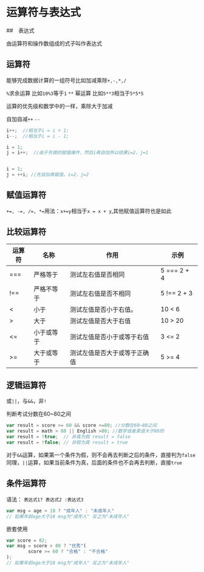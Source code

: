 # 运算符与表达式

##　表达式

由运算符和操作数组成的式子叫作表达式

## 运算符

能够完成数据计算的一组符号比如加减乘除`+,-,*,/`

`%`求余运算 比如`10%3`等于`1`
`**` 幂运算 比如`5**3`相当于`5*5*5`

运算的优先级和数学中的一样，乘除大于加减


自加自减`++` `--`
```js
i++;  //相当于i = i + 1;
i--;  //相当于i = i - 1;

i = 1;
j = i++;  //由于先做的赋值操作，然后i再自加所以结果i=2，j=1


i = 1;
j = ++i; //先自加再赋值，i=2，j=2
```
## 赋值运算符
`+=, -=, /=, *=`用法：`x+=y`相当于`x = x + y`,其他赋值运算符也是如此

## 比较运算符
运算符|	名称|	作用	|示例
-|-|-|-
===	|严格等于|	测试左右值是否相同|	5 === 2 + 4
!==	|严格不等于	|测试左右值是否不相同	|5 !== 2 + 3
<	|小于	|测试左值是否小于右值。|	10 < 6
>	|大于	|测试左值是否大于右值|	10 > 20
<=	|小于或等于|	测试左值是否小于或等于右值|	3 <= 2
>=	|大于或等于|	测试左值是否大于或等于正确值|	5 >= 4


## 逻辑运算符
或`||`，与`&&`，非`!`

判断考试分数在60~80之间
```js
var result = score >= 60 && score <=80; //分数在60~80之间
var result = math > 80 || English >80; //数学或者英语大于80的
var result = !true;  // 非真为假 result = false
var result = !false; // 非假为真 result = true
```
对于`&&`运算，如果第一个条件为假，则不会再去判断之后的条件，直接判为`false`
同理，`||`运算，如果当前条件为真，后面的条件也不会再去判断，直接`true`

## 条件运算符

语法：
`表达式1? 表达式2 :表达式3`
```js
var msg = age > 18 ? "成年人" : "未成年人"
// 如果年龄age大于18 msg为"成年人" 反之为"未成年人"
```
嵌套使用
```js
var score = 82;
var msg = score > 80 ? "优秀"(
        score >= 60 ? "合格" : "不合格"
);
// 如果年龄age大于18 msg为"成年人" 反之为"未成年人"
```

